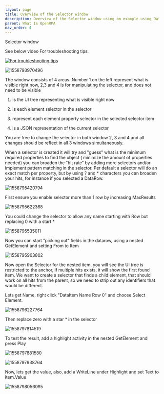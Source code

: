 ```yaml
---
layout: page
title: Overview of the Selector window
description: Overview of the Selector window using an example using DataView
parent: What Is OpenRPA
nav_order: 4
---
```

Selector window

See below video For troubleshooting tips.

[![For troubleshooting tips](https://img.youtube.com/vi/JCBeeJPzppA/0.jpg)](https://www.youtube.com/watch?v=JCBeeJPzppA)  

![1558793970496](../img/1558793970496.png)

The window consists of 4 areas. Number 1 on the left represent what is visible right now, 2,3 and 4 is for manipulating the selector, and does not need to be visible

1) Is the UI tree representing what is visible right now

2) Is each element selector in the selector

3) represent each element property selector in the selected selector item

4) is a JSON representation of the current selector

You are free to change the selector in both window 2, 3 and 4 and all changes should be reflect in all 3 windows simultaneously. 

When a selector is created it will try and "guess" what is the minimum required properties to find the object ( minimize the amount of properties needed) you can broaden the "hit rate" by adding more selectors and/or implement pattern matching in the selector. Per default a selector will do an exact match per property, but by using ? and * characters you can broaden your hits, for instance if you selected a DataRow.

![1558795420794](../img/1558795420794.png)

First ensure you enable selector more than 1 row by increasing MaxResults

![1558795622368](../img/1558795622368.png)

You could change the selector to allow any name starting with Row but replacing 0 with a start *

![1558795535011](../img/1558795535011.png)





Now you can start "picking out" fields in the datarow, using a nested GetElement and setting From to Item

![1558795963802](../img/1558795963802.png)

Now open the Selector for the nested item, you will see the UI tree is restricted to the anchor, if multiple hits exists, it will show the first found item.
We want to create a selector that finds a child element, that should work on all hits from the parent, so we need to strip out any identifiers that would be different.

Lets get Name, right click "DataItem Name Row 0" and choose Select Element.

![1558796227764](../img/1558796227764.png)

Then replace zero with a star * in the selector 

![1558797814519](../img/1558797814519.png)

To test the result, add a highlight activity in the nested GetElement and press Play

![1558797881580](../img/1558797881580.png)

![1558797938764](../img/1558797938764.png)

Now, lets get the value, also, add a WriteLine under Highlight and set Text to item.Value

![1558798056095](../img/1558798056095.png)

